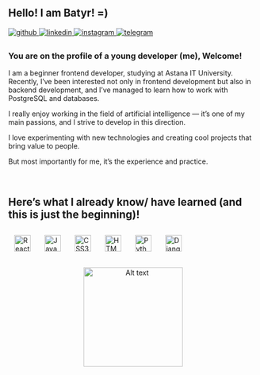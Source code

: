 ## Hello! I am Batyr! =)

<a href="https://github.com/b4tyrz" target="_blank">
  <img src="https://img.shields.io/badge/github-%23A020F0.svg?&style=for-the-badge&logo=github&logoColor=white" alt="github" style="margin-bottom: 6px;" />
</a>
<a href="https://linkedin.com/in/b4tyrz" target="_blank">
  <img src="https://img.shields.io/badge/linkedin-%23A020F0.svg?&style=for-the-badge&logo=linkedin&logoColor=white" alt="linkedin" style="margin-bottom: 6px;" />
</a>
<a href="https://instagram.com/sielunsankari" target="_blank">
  <img src="https://img.shields.io/badge/instagram-%23A020F0.svg?&style=for-the-badge&logo=instagram&logoColor=white" alt="instagram" style="margin-bottom: 6px;" />
</a>
<a href="https://t.me/sielunsankari" target="_blank">
  <img src="https://img.shields.io/badge/telegram-%23A020F0.svg?&style=for-the-badge&logo=telegram&logoColor=white" alt="telegram" style="margin-bottom: 6px;" />
</a>


### You are on the profile of a young developer (me), Welcome!

I am a beginner frontend developer, studying at Astana IT University. Recently, I’ve been interested not only in frontend development but also in backend development, and I’ve managed to learn how to work with PostgreSQL and databases.

I really enjoy working in the field of artificial intelligence — it’s one of my main passions, and I strive to develop in this direction.

I love experimenting with new technologies and creating cool projects that bring value to people.

But most importantly for me, it’s the experience and practice.

<br/>

## Here’s what I already know/ have learned (and this is just the beginning)!
<div align="left">  
<a href="https://reactjs.org/" target="_blank"><img style="margin: 12px" src="https://profilinator.rishav.dev/skills-assets/react-original-wordmark.svg" alt="React" height="33" /></a>  
<a href="https://www.javascript.com/" target="_blank"><img style="margin: 12px" src="https://profilinator.rishav.dev/skills-assets/javascript-original.svg" alt="JavaScript" height="33" /></a>  
<a href="https://www.w3schools.com/css/" target="_blank"><img style="margin: 12px" src="https://profilinator.rishav.dev/skills-assets/css3-original-wordmark.svg" alt="CSS3" height="33" /></a>  
<a href="https://en.wikipedia.org/wiki/HTML5" target="_blank"><img style="margin: 12px" src="https://profilinator.rishav.dev/skills-assets/html5-original-wordmark.svg" alt="HTML5" height="33" /></a>  
<a href="https://www.python.org/" target="_blank"><img style="margin: 12px" src="https://profilinator.rishav.dev/skills-assets/python-original.svg" alt="Python" height="33" /></a>
<a href="https://www.djangoproject.com/" target="_blank"><img style="margin: 12px" src="https://upload.wikimedia.org/wikipedia/commons/thumb/7/75/Django_logo.svg/800px-Django_logo.svg.png" alt="Django" height="33" /></a>

<div align="center">
  <img src="https://github.com/b4tyrz/b4tyrz/blob/main/cats.gif" alt="Alt text" width="200" height="200" style="margin-top: 20px; margin-bottom: 20px;" />
</div>

</div>

</div>
